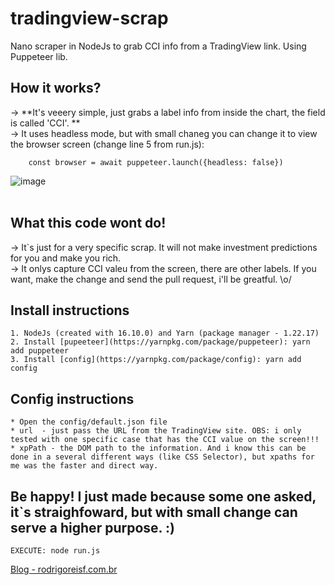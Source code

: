 # tradingview-scrap
Nano scraper in NodeJs to grab CCI info from a TradingView link. Using Puppeteer lib.

## How it works?

-> **It's veeery simple, just grabs a label info from inside the chart, the field is called 'CCI'. **<br>
-> It uses headless mode, but with small chaneg you can change it to view the browser screen (change line 5 from run.js):
```
    const browser = await puppeteer.launch({headless: false})
```

![image](https://user-images.githubusercontent.com/6570848/140618487-17b94228-b990-4350-8850-2051e184a3e1.png)<br><br>

## What this code wont do!

-> It`s just for a very specific scrap. It will not make investment predictions for you and make you rich. <br>
-> It onlys capture CCI valeu from the screen, there are other labels. If you want, make the change and send the pull request, i'll be greatful. \o/<br>

## Install instructions

    1. NodeJs (created with 16.10.0) and Yarn (package manager - 1.22.17)
    2. Install [pupeeteer](https://yarnpkg.com/package/puppeteer): yarn add puppeteer
    3. Install [config](https://yarnpkg.com/package/config): yarn add config

## Config instructions

    * Open the config/default.json file
    * url  - just pass the URL from the TradingView site. OBS: i only tested with one specific case that has the CCI value on the screen!!!
    * xpPath - the DOM path to the information. And i know this can be done in a several different ways (like CSS Selector), but xpaths for me was the faster and direct way.
    
## Be happy! I just made because some one asked, it`s straighfoward, but with small change can serve a higher purpose. :)
    EXECUTE: node run.js

[Blog - rodrigoreisf.com.br](http://rodrigoreisf.com.br)
